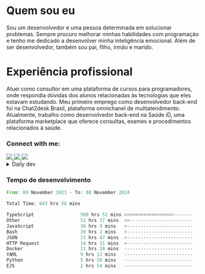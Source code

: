 # Quem sou eu
Sou um desenvolvedor e uma pessoa determinada em solucionar problemas. Sempre procuro melhorar minhas habilidades com programação e tenho me dedicado a desenvolver minha inteligência emocional. Além de ser desenvolvedor, também sou pai, filho, irmão e marido.

# Experiência profissional
Atuei como consultor em uma plataforma de cursos para programadores, onde respondia dúvidas dos alunos relacionadas às tecnologias que eles estavam estudando.
Meu primeiro emprego como desenvolvedor back-end foi na Chat2desk Brasil, plataforma omnichanel de multiatendimento.
Atualmente, trabalho como desenvolvedor back-end na Saúde iD, uma plataforma marketplace que oferece consultas, exames e procedimentos relacionados à saúde.

### Connect with me:
<a href="https://www.linkedin.com/in/theusmoreira" target="_blank" >
<img src="https://img.shields.io/badge/linkedin-%230077B5.svg?&style=for-the-badge&logo=linkedin&logoColor=white ">
</a>
<a href="https://www.instagram.com/matheus.s.moreira/" target="_blank">
<img src="https://img.shields.io/badge/instagram-%23E4405F.svg?&style=for-the-badge&logo=instagram&logoColor=white">
</a>
<a href="mailto:matheussm301@gmail.com"  target="_blank">
<img src="https://img.shields.io/badge/gmail-%23E4405F.svg?&style=for-the-badge&logo=gmail&logoColor=white">
</a>


<details>
  <summary>Daily dev </summary>
<p>
  <a href="https://app.daily.dev/matheussantos"><img src="https://github.com/matheus-santos-moreira/matheus-santos-moreira/blob/master/devcard.svg" width="200" alt="Matheus Santos's Dev Card"/></a>
 </p>
</details>

<h3>Tempo de desenvolvimento</h3>

<!--START_SECTION:waka-->

```rust
From: 09 November 2023 - To: 08 November 2024

Total Time: 643 hrs 58 mins

TypeScript                 500 hrs 52 mins >>>>>>>>>>>>>>>>>>-------   72.01 %
Other                      51 hrs 37 mins  >>-----------------------   07.42 %
JavaScript                 36 hrs 9 mins   >------------------------   05.20 %
Bash                       30 hrs 2 mins   >------------------------   04.32 %
JSON                       21 hrs 47 mins  >------------------------   03.13 %
HTTP Request               14 hrs 11 mins  >------------------------   02.04 %
Docker                     11 hrs 28 mins  -------------------------   01.65 %
YAML                       9 hrs 12 mins   -------------------------   01.32 %
Python                     5 hrs 50 mins   -------------------------   00.84 %
EJS                        2 hrs 54 mins   -------------------------   00.42 %
```

<!--END_SECTION:waka-->
